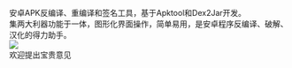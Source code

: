 <br />
安卓APK反编译、重编译和签名工具，基于Apktool和Dex2Jar开发。<br />
集两大利器功能于一体，图形化界面操作，简单易用，是安卓程序反编译、破解、汉化的得力助手。<br />
<img src='http://anti-droid.googlecode.com/files/UI.png' /><br />
欢迎提出宝贵意见<br />